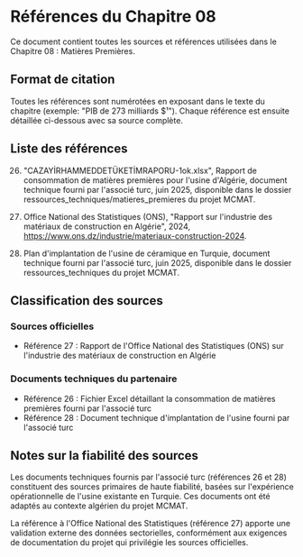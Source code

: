 # Références du Chapitre 08

Ce document contient toutes les sources et références utilisées dans le Chapitre 08 : Matières Premières.

## Format de citation

Toutes les références sont numérotées en exposant dans le texte du chapitre (exemple: "PIB de 273 milliards $¹").
Chaque référence est ensuite détaillée ci-dessous avec sa source complète.

## Liste des références

26. "CAZAYİRHAMMEDDETÜKETİMRAPORU-1ok.xlsx", Rapport de consommation de matières premières pour l'usine d'Algérie, document technique fourni par l'associé turc, juin 2025, disponible dans le dossier ressources_techniques/matieres_premieres du projet MCMAT.

27. Office National des Statistiques (ONS), "Rapport sur l'industrie des matériaux de construction en Algérie", 2024, https://www.ons.dz/industrie/materiaux-construction-2024.

28. Plan d'implantation de l'usine de céramique en Turquie, document technique fourni par l'associé turc, juin 2025, disponible dans le dossier ressources_techniques du projet MCMAT.

## Classification des sources

### Sources officielles
- Référence 27 : Rapport de l'Office National des Statistiques (ONS) sur l'industrie des matériaux de construction en Algérie

### Documents techniques du partenaire
- Référence 26 : Fichier Excel détaillant la consommation de matières premières fourni par l'associé turc
- Référence 28 : Document technique d'implantation de l'usine fourni par l'associé turc

## Notes sur la fiabilité des sources

Les documents techniques fournis par l'associé turc (références 26 et 28) constituent des sources primaires de haute fiabilité, basées sur l'expérience opérationnelle de l'usine existante en Turquie. Ces documents ont été adaptés au contexte algérien du projet MCMAT.

La référence à l'Office National des Statistiques (référence 27) apporte une validation externe des données sectorielles, conformément aux exigences de documentation du projet qui privilégie les sources officielles.
